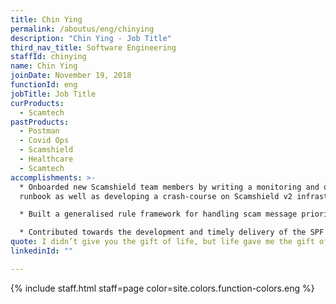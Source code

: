 ```yaml
---
title: Chin Ying
permalink: /aboutus/eng/chinying
description: "Chin Ying - Job Title"
third_nav_title: Software Engineering
staffId: chinying
name: Chin Ying
joinDate: November 19, 2018
functionId: eng
jobTitle: Job Title
curProducts:
  - Scamtech
pastProducts:
  - Postman
  - Covid Ops
  - Scamshield
  - Healthcare
  - Scamtech
accomplishments: >-
  * Onboarded new Scamshield team members by writing a monitoring and on-call
  runbook as well as developing a crash-course on Scamshield v2 infrastructure

  * Built a generalised rule framework for handling scam message prioritisation, providing a blueprint for implementing other prioritisation rules and allowing other engineers to build upon it.

  * Contributed towards the development and timely delivery of the SPF dashboard frontend for Scamshield, plugging gaps where necessary and spearheading the releases to production prior to the deadline.
quote: I didn’t give you the gift of life, but life gave me the gift of you.
linkedinId: ""

---
```


{% include staff.html staff=page color=site.colors.function-colors.eng %}
